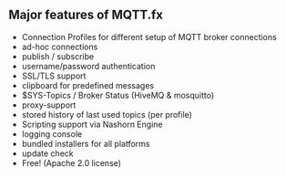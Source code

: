 ## Major features of MQTT.fx

* Connection Profiles for different setup of MQTT broker connections
* ad-hoc connections
* publish / subscribe
* username/password authentication 
* SSL/TLS support
* clipboard for predefined messages
* $SYS-Topics / Broker Status \(HiveMQ & mosquitto\)
* proxy-support
* stored history of last used topics \(per profile\)
* Scripting support via Nashorn Engine
* logging console
* bundled installers for all platforms
* update check
* Free! \(Apache 2.0 license\)

